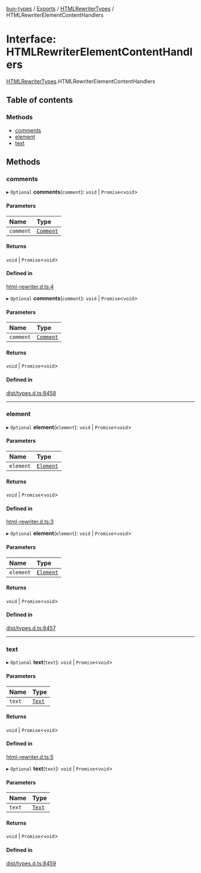 [bun-types](https://github.com/oven-sh/bun-types/blob/master/api-docs/README.md) / [Exports](https://github.com/oven-sh/bun-types/blob/master/api-docs/modules.md) / [HTMLRewriterTypes](https://github.com/oven-sh/bun-types/blob/master/api-docs/modules/HTMLRewriterTypes.md) / HTMLRewriterElementContentHandlers

# Interface: HTMLRewriterElementContentHandlers

[HTMLRewriterTypes](https://github.com/oven-sh/bun-types/blob/master/api-docs/modules/HTMLRewriterTypes.md).HTMLRewriterElementContentHandlers

## Table of contents

### Methods

- [comments](https://github.com/oven-sh/bun-types/blob/master/api-docs/interfaces/HTMLRewriterTypes.HTMLRewriterElementContentHandlers.md#comments)
- [element](https://github.com/oven-sh/bun-types/blob/master/api-docs/interfaces/HTMLRewriterTypes.HTMLRewriterElementContentHandlers.md#element)
- [text](https://github.com/oven-sh/bun-types/blob/master/api-docs/interfaces/HTMLRewriterTypes.HTMLRewriterElementContentHandlers.md#text)

## Methods

### comments

▸ `Optional` **comments**(`comment`): `void` \| `Promise`<`void`\>

#### Parameters

| Name | Type |
| :------ | :------ |
| `comment` | [`Comment`](https://github.com/oven-sh/bun-types/blob/master/api-docs/interfaces/HTMLRewriterTypes.Comment.md) |

#### Returns

`void` \| `Promise`<`void`\>

#### Defined in

[html-rewriter.d.ts:4](https://github.com/valgaze/bun-types/blob/6f8dbf8/html-rewriter.d.ts#L4)

▸ `Optional` **comments**(`comment`): `void` \| `Promise`<`void`\>

#### Parameters

| Name | Type |
| :------ | :------ |
| `comment` | [`Comment`](https://github.com/oven-sh/bun-types/blob/master/api-docs/interfaces/HTMLRewriterTypes.Comment.md) |

#### Returns

`void` \| `Promise`<`void`\>

#### Defined in

[dist/types.d.ts:8458](https://github.com/valgaze/bun-types/blob/6f8dbf8/dist/types.d.ts#L8458)

___

### element

▸ `Optional` **element**(`element`): `void` \| `Promise`<`void`\>

#### Parameters

| Name | Type |
| :------ | :------ |
| `element` | [`Element`](https://github.com/oven-sh/bun-types/blob/master/api-docs/interfaces/HTMLRewriterTypes.Element.md) |

#### Returns

`void` \| `Promise`<`void`\>

#### Defined in

[html-rewriter.d.ts:3](https://github.com/valgaze/bun-types/blob/6f8dbf8/html-rewriter.d.ts#L3)

▸ `Optional` **element**(`element`): `void` \| `Promise`<`void`\>

#### Parameters

| Name | Type |
| :------ | :------ |
| `element` | [`Element`](https://github.com/oven-sh/bun-types/blob/master/api-docs/interfaces/HTMLRewriterTypes.Element.md) |

#### Returns

`void` \| `Promise`<`void`\>

#### Defined in

[dist/types.d.ts:8457](https://github.com/valgaze/bun-types/blob/6f8dbf8/dist/types.d.ts#L8457)

___

### text

▸ `Optional` **text**(`text`): `void` \| `Promise`<`void`\>

#### Parameters

| Name | Type |
| :------ | :------ |
| `text` | [`Text`](https://github.com/oven-sh/bun-types/blob/master/api-docs/interfaces/HTMLRewriterTypes.Text.md) |

#### Returns

`void` \| `Promise`<`void`\>

#### Defined in

[html-rewriter.d.ts:5](https://github.com/valgaze/bun-types/blob/6f8dbf8/html-rewriter.d.ts#L5)

▸ `Optional` **text**(`text`): `void` \| `Promise`<`void`\>

#### Parameters

| Name | Type |
| :------ | :------ |
| `text` | [`Text`](https://github.com/oven-sh/bun-types/blob/master/api-docs/interfaces/HTMLRewriterTypes.Text.md) |

#### Returns

`void` \| `Promise`<`void`\>

#### Defined in

[dist/types.d.ts:8459](https://github.com/valgaze/bun-types/blob/6f8dbf8/dist/types.d.ts#L8459)
